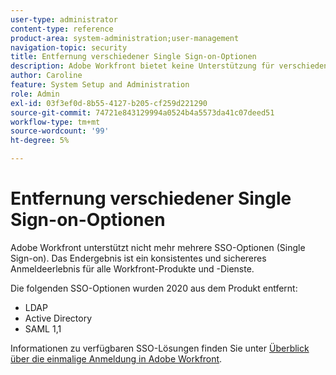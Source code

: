 ```yaml
---
user-type: administrator
content-type: reference
product-area: system-administration;user-management
navigation-topic: security
title: Entfernung verschiedener Single Sign-on-Optionen
description: Adobe Workfront bietet keine Unterstützung für verschiedene SSO-Optionen (Single Sign-on) mehr. Das Endergebnis ist ein konsistentes und sichereres Anmeldeerlebnis für alle Workfront-Produkte und -Dienste.
author: Caroline
feature: System Setup and Administration
role: Admin
exl-id: 03f3ef0d-8b55-4127-b205-cf259d221290
source-git-commit: 74721e843129994a0524b4a5573da41c07deed51
workflow-type: tm+mt
source-wordcount: '99'
ht-degree: 5%

---
```


# Entfernung verschiedener Single Sign-on-Optionen

Adobe Workfront unterstützt nicht mehr mehrere SSO-Optionen (Single Sign-on). Das Endergebnis ist ein konsistentes und sichereres Anmeldeerlebnis für alle Workfront-Produkte und -Dienste.

Die folgenden SSO-Optionen wurden 2020 aus dem Produkt entfernt:

* LDAP
* Active Directory
* SAML 1,1

Informationen zu verfügbaren SSO-Lösungen finden Sie unter [Überblick über die einmalige Anmeldung in Adobe Workfront](../../add-users/single-sign-on/sso-in-workfront.md).
